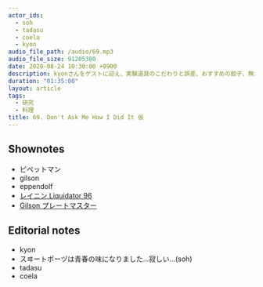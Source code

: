 ```yaml
---
actor_ids:
  - soh
  - tadasu
  - coela
  - kyon
audio_file_path: /audio/69.mp3
audio_file_size: 91205380
date: 2020-08-24 10:30:00 +0900
description: kyonさんをゲストに迎え、実験道具のこだわりと誤差、おすすめの餃子、無水料理や料理の楽しみなどについて話しました。
duration: "01:35:00"
layout: article
tags:
  - 研究
  - 料理
title: 69. Don't Ask Me How I Did It 仮 
---
```


## Shownotes
- ピペットマン
- gilson
- eppendolf
- [レイニン Liquidator 96](https://www.mt.com/jp/ja/home/products/pipettes/high-throughput-platforms/liquidator-96-pipetting.html)
- [Gilson プレートマスター](https://www.technosaurus.co.jp/categories/view/736)


## Editorial notes
- kyon
- スヰートポーヅは青春の味になりました...寂しい...(soh)
- tadasu
- coela
